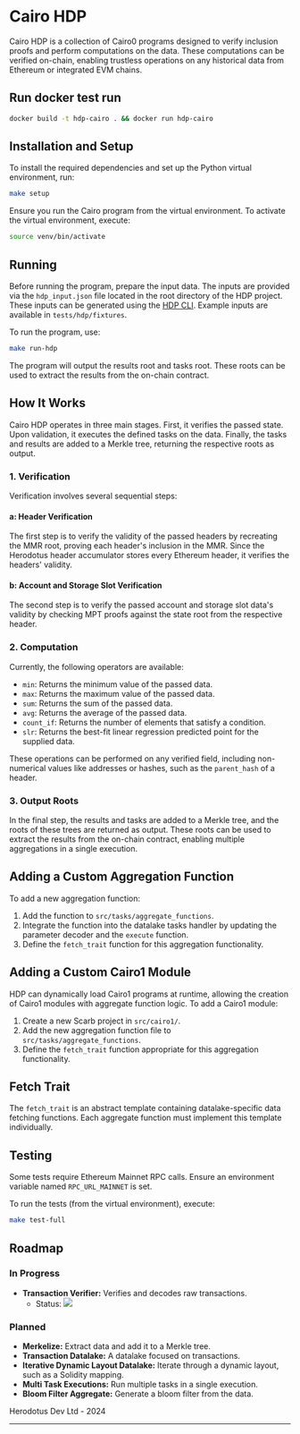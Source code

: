 # Cairo HDP

Cairo HDP is a collection of Cairo0 programs designed to verify inclusion proofs and perform computations on the data. These computations can be verified on-chain, enabling trustless operations on any historical data from Ethereum or integrated EVM chains.

## Run docker test run
```bash
docker build -t hdp-cairo . && docker run hdp-cairo
```

## Installation and Setup

To install the required dependencies and set up the Python virtual environment, run:

```bash
make setup
```

Ensure you run the Cairo program from the virtual environment. To activate the virtual environment, execute:

```bash
source venv/bin/activate
```

## Running

Before running the program, prepare the input data. The inputs are provided via the `hdp_input.json` file located in the root directory of the HDP project. These inputs can be generated using the [HDP CLI](https://github.com/HerodotusDev/hdp). Example inputs are available in `tests/hdp/fixtures`.

To run the program, use:

```bash
make run-hdp
```

The program will output the results root and tasks root. These roots can be used to extract the results from the on-chain contract.

## How It Works

Cairo HDP operates in three main stages. First, it verifies the passed state. Upon validation, it executes the defined tasks on the data. Finally, the tasks and results are added to a Merkle tree, returning the respective roots as output.

### 1. Verification

Verification involves several sequential steps:

#### a: Header Verification

The first step is to verify the validity of the passed headers by recreating the MMR root, proving each header's inclusion in the MMR. Since the Herodotus header accumulator stores every Ethereum header, it verifies the headers' validity.

#### b: Account and Storage Slot Verification

The second step is to verify the passed account and storage slot data's validity by checking MPT proofs against the state root from the respective header.

### 2. Computation

Currently, the following operators are available:

- `min`: Returns the minimum value of the passed data.
- `max`: Returns the maximum value of the passed data.
- `sum`: Returns the sum of the passed data.
- `avg`: Returns the average of the passed data.
- `count_if`: Returns the number of elements that satisfy a condition.
- `slr`: Returns the best-fit linear regression predicted point for the supplied data.

These operations can be performed on any verified field, including non-numerical values like addresses or hashes, such as the `parent_hash` of a header.

### 3. Output Roots

In the final step, the results and tasks are added to a Merkle tree, and the roots of these trees are returned as output. These roots can be used to extract the results from the on-chain contract, enabling multiple aggregations in a single execution.

## Adding a Custom Aggregation Function

To add a new aggregation function:

1. Add the function to `src/tasks/aggregate_functions`.
2. Integrate the function into the datalake tasks handler by updating the parameter decoder and the `execute` function.
3. Define the `fetch_trait` function for this aggregation functionality.

## Adding a Custom Cairo1 Module

HDP can dynamically load Cairo1 programs at runtime, allowing the creation of Cairo1 modules with aggregate function logic. To add a Cairo1 module:

1. Create a new Scarb project in `src/cairo1/`.
2. Add the new aggregation function file to `src/tasks/aggregate_functions`.
3. Define the `fetch_trait` function appropriate for this aggregation functionality.

## Fetch Trait

The `fetch_trait` is an abstract template containing datalake-specific data fetching functions. Each aggregate function must implement this template individually.

## Testing

Some tests require Ethereum Mainnet RPC calls. Ensure an environment variable named `RPC_URL_MAINNET` is set.

To run the tests (from the virtual environment), execute:

```bash
make test-full
```

## Roadmap

### In Progress

- **Transaction Verifier:** Verifies and decodes raw transactions.
  - Status: ![](https://geps.dev/progress/65)

### Planned

- **Merkelize:** Extract data and add it to a Merkle tree.
- **Transaction Datalake:** A datalake focused on transactions.
- **Iterative Dynamic Layout Datalake:** Iterate through a dynamic layout, such as a Solidity mapping.
- **Multi Task Executions:** Run multiple tasks in a single execution.
- **Bloom Filter Aggregate:** Generate a bloom filter from the data.

Herodotus Dev Ltd - 2024

---